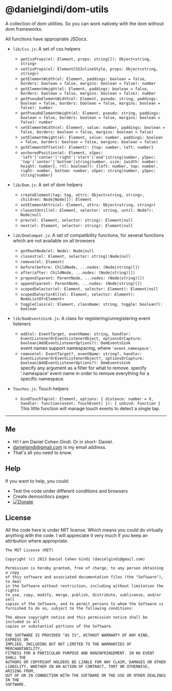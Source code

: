 # @danielgindi/dom-utils

A collection of dom utilities. So you can work natively with the dom without dom frameworks.

All functions have appropriate JSDocs.  

* `lib/Css.js`: A set of css helpers
  * `getCssProps(el: Element, props: string[]): Object<string, string>`
  * `setCssProps(el: ElementCSSInlineStyle, props: Object<string, string>)`
  * `getElementWidth(el: Element, paddings: boolean = false, borders: boolean = false, margins: boolean = false): number`
  * `getElementHeight(el: Element, paddings: boolean = false, borders: boolean = false, margins: boolean = false): number`
  * `getPseudoElementWidth(el: Element, pseudo: string, paddings: boolean = false, borders: boolean = false, margins: boolean = false): number`
  * `getPseudoElementHeight(el: Element, pseudo: string, paddings: boolean = false, borders: boolean = false, margins: boolean = false): number`
  * `setElementWidth(el: Element, value: number, paddings: boolean = false, borders: boolean = false, margins: boolean = false)`
  * `setElementHeight(el: Element, value: number, paddings: boolean = false, borders: boolean = false, margins: boolean = false)`
  * `getElementOffset(el: Element): {top: number, left: number}`
  * `anchoredPosition(el: Element, xSpec: 'left'|'center'|'right'|'start'|'end'|string|number, ySpec: 'top'|'center'|'bottom'|string|number, size: {width: number: height: number}, rtl: boolean?): {left: number, top: number, right: number, bottom: number, xSpec: string|number, ySpec: string|number}`

* `lib/Dom.js`: A set of dom helpers
  * `createElement(tag: tag, attrs: Object<string, string>, children: Node|Node[]): Element`
  * `setElementAttrs(el: Element, attrs: Object<string, string>)`
  * `closestUntil(el: Element, selector: string, until: Node?): Node|null`
  * `prev(el: Element, selector: string): Element|null`
  * `next(el: Element, selector: string): Element|null`

* `lib/DomCompat.js`: A set of compatibility functions, for several functions which are not available on all browsers
  * `getRootNode(el: Node): Node|null`
  * `closest(el: Element, selector: string):Node|null`
  * `remove(el: Element)`
  * `before(before: ChildNode, ...nodes: (Node|string)[])`
  * `after(after: ChildNode, ...nodes: (Node|string)[])`
  * `prepend(parent: ParentNode, ...nodes: (Node|string)[])`
  * `append(parent: ParentNode, ...nodes: (Node|string)[])`
  * `scopedSelector(el: Element, selector: Element): Element|null`
  * `scopedSelectorAll(el: Element, selector: Element): NodeListOf<Element>`
  * `toggleClass(el: Element, className: string, toggle: boolean?): boolean`

* `lib/DomEventsSink.js`: A class for registering/unregistering event listeners
  * `add(el: EventTarget, eventName: string, handler: EventListenerOrEventListenerObject, optionsOrCapture: boolean|AddEventListenerOptions?): DomEventsSink`  
    event names support namespacing, where `'event.namespace'`.
  * `remove(el: EventTarget?, eventName: string?, handler: EventListenerOrEventListenerObject?, optionsOrCapture: boolean|AddEventListenerOptions?): DomEventsSink`  
    specify any argument as a filter for what to remove. specify '.namespace' event name in order to remove everything for a specific namespace.

* `Touches.js`: Touch helpers
  * `bindTouchTap(el: Element, options: { distance: number = 9, handler: function(event: TouchEvent) }): { unbind: Function }`  
    This little function will manage touch events to detect a single tap.


---

## Me
* Hi! I am Daniel Cohen Gindi. Or in short- Daniel.
* danielgindi@gmail.com is my email address.
* That's all you need to know.

## Help

If you want to help, you could:
* Test the code under different conditions and browsers
* Create demos/docs pages
* [![Donate](https://www.paypalobjects.com/en_US/i/btn/btn_donate_LG.gif)](https://www.paypal.com/cgi-bin/webscr?cmd=_s-xclick&hosted_button_id=45T5QNATLCPS2)

## License

All the code here is under MIT license. Which means you could do virtually anything with the code.
I will appreciate it very much if you keep an attribution where appropriate.

    The MIT License (MIT)
    
    Copyright (c) 2013 Daniel Cohen Gindi (danielgindi@gmail.com)
    
    Permission is hereby granted, free of charge, to any person obtaining a copy
    of this software and associated documentation files (the "Software"), to deal
    in the Software without restriction, including without limitation the rights
    to use, copy, modify, merge, publish, distribute, sublicense, and/or sell
    copies of the Software, and to permit persons to whom the Software is
    furnished to do so, subject to the following conditions:
    
    The above copyright notice and this permission notice shall be included in all
    copies or substantial portions of the Software.
    
    THE SOFTWARE IS PROVIDED "AS IS", WITHOUT WARRANTY OF ANY KIND, EXPRESS OR
    IMPLIED, INCLUDING BUT NOT LIMITED TO THE WARRANTIES OF MERCHANTABILITY,
    FITNESS FOR A PARTICULAR PURPOSE AND NONINFRINGEMENT. IN NO EVENT SHALL THE
    AUTHORS OR COPYRIGHT HOLDERS BE LIABLE FOR ANY CLAIM, DAMAGES OR OTHER
    LIABILITY, WHETHER IN AN ACTION OF CONTRACT, TORT OR OTHERWISE, ARISING FROM,
    OUT OF OR IN CONNECTION WITH THE SOFTWARE OR THE USE OR OTHER DEALINGS IN THE
    SOFTWARE.
